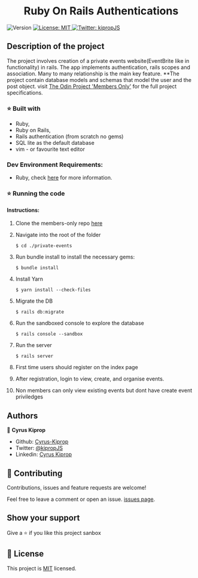 <h1 align="center">Ruby On Rails Authentications</h1>
<p>
  <img alt="Version" src="https://img.shields.io/badge/version-0.0.1-blue.svg?cacheSeconds=2592000" />
  <a href="#" target="_blank">
    <img alt="License: MIT " src="https://img.shields.io/badge/License-MIT -yellow.svg" />
  </a>
  <a href="https://twitter.com/kipropJS" target="_blank">
    <img alt="Twitter: kipropJS" src="https://img.shields.io/twitter/follow/kipropJS .svg?style=social" />
  </a>
</p>

## Description of the project
The project involves creation of a private events website(EventBrite like in
functionality) in rails. The app implements authentication, rails scopes and
association. Many to many relationship is the main key feature.
**The project contain database models and schemas that model the user and the
post object.
visit [The Odin Project 'Members Only'](https://www.theodinproject.com/courses/ruby-on-rails/lessons/associations) for the full project specifications.


### ⭐️ Built with
* Ruby,
* Ruby on Rails,
* Rails authentication (from scratch no gems)
* SQL lite as the default database
* vim - or favourite text editor

### Dev Environment Requirements:
* Ruby, check [here](https://www.ruby-lang.org/en/documentation/installation/) for more information.

### ⭐️ Running the code

#### Instructions:

1. Clone the members-only repo [here](https://github.com/Cyrus-Kiprop/members-only)

2. Navigate into the root of the folder
    ```
    $ cd ./private-events
    ```
3. Run bundle install to install the necessary gems:
    ```
    $ bundle install
    ```
3. Install Yarn
    ```
    $ yarn install --check-files
    ```
3. Migrate the DB
    ```
    $ rails db:migrate
    ```
3. Run the sandboxed console to explore the database
    ```
    $ rails console --sandbox
    ```
4. Run the server
    ```
    $ rails server
    ```
5. First time users should register on the index page

6. After registration, login to view, create, and organise events.

7. Non members can only view existing events but dont have create event
   priviledges


## Authors

👤 **Cyrus Kiprop**

- Github: [Cyrus-Kiprop](https://github.com/Cyrus-Kiprop)
- Twitter: [@kipropJS](https://twitter.com/kipropJS)
- Linkedin: [Cyrus Kiprop](https://www.linkedin.com/in/cyrus-kiprop-ba7320120/)


## 🤝 Contributing

Contributions, issues and feature requests are welcome!

Feel free to leave a comment or open an issue. [issues page](https://github.com/Cyrus-Kiprop/private-events).

## Show your support

Give a ⭐️ if you like this project sanbox

## 📝 License

This project is [MIT](LICENSE) licensed.
